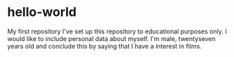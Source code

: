 # hello-world
My first repository
I've set up this repository to educational purposes only. I would like to include personal data about myself. I'm male, twentyseven years old and conclude this by saying that I have a interest in films.

